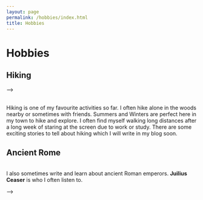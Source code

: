 ```yaml
---
layout: page
permalink: /hobbies/index.html
title: Hobbies
---
```


# Hobbies

## Hiking

<!-- <div class="third">
<!-- <img src="/images/swimming2.JPG">
<img src="/images/swimming.JPG">
<img src="/images/surfing1.JPG"> -->
<!-- </div> --> -->
<br>Hiking is one of my favourite activities so far. I often hike alone in the woods nearby or sometimes with friends. Summers and Winters are perfect here in my town to hike and explore. I often find myself walking long distances after a long week of staring at the screen due to work or study. There are some exciting stories to tell about hiking which I will write in my blog soon.

## Ancient Rome

<!-- <div class="third">
<img src="/images/prelection1.JPG">
<img src="/images/speech1.JPG">
<img src="/images/speech3.JPG">
</div> -->
<br>I also sometimes write and learn about ancient Roman emperors. **Juilius Ceaser** is who I often listen to.


<!-- ## Past Hobbies

I previously enjoyed long-distance running, [vlog making](https://space.bilibili.com/594030035), and computer game developing/playing. However, I have no time to do any of these things recently.

## My Cat

She is my love. Her name is Qbao (Q宝).

<div>
<img src="/images/cat.JPG">
</div>
<br>

## Chat with me

**Jan 2023:** I have set up the [online-coffee-time](https://calendly.com/lancecai/meet-with-lance) (Inspired by [Shangzhe Wu](https://elliottwu.com/)). Welcome to chat with me!

<!-- Calendly inline widget begin -->

<!-- <div class="calendly-inline-widget" data-url="https://calendly.com/lancecai/meet-with-lance" style="min-width:320px;height:630px;"></div>
<script type="text/javascript" src="https://assets.calendly.com/assets/external/widget.js" async></script> -->
<!-- Calendly inline widget end -->
 -->
